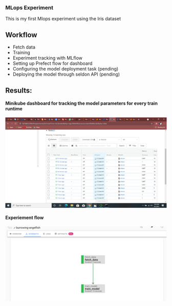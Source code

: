 ### MLops Experiment
This is my first Mlops experiment using the Iris dataset

## Workflow
- Fetch data
- Training
- Experiment tracking with MLflow
- Setting up Prefect flow for dashboard
- Configuring the model deployment task (pending)
- Deploying the model through seldon API (pending)

## Results:

#### Minikube dashboard for tracking the model parameters for every train runtime

![](https://github.com/judeleonard/MLops_Experiment/blob/main/images/Screenshot%20(12).png)

#### Experiement flow
![](https://github.com/judeleonard/MLops_Experiment/blob/main/images/Screen%20Shot%202021-08-31%20at%202.26.39%20PM.png)
